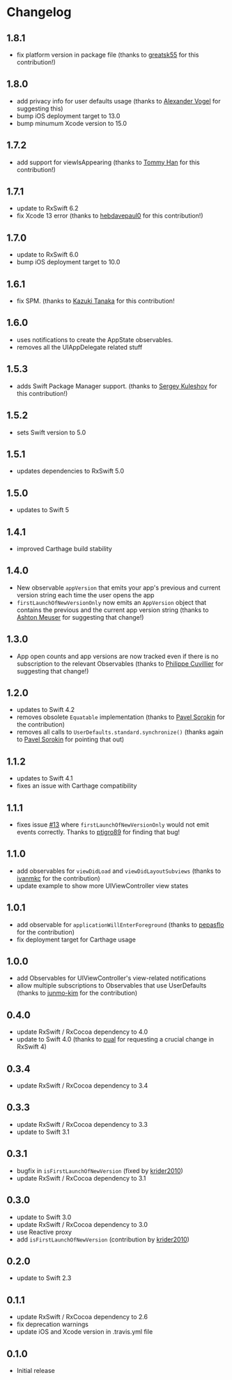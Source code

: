 Changelog
=========
1.8.1
-----
- fix platform version in package file (thanks to [greatsk55](https://github.com/greatsk55) for this contribution!)

1.8.0
-----
- add privacy info for user defaults usage (thanks to [Alexander Vogel](https://github.com/netrager) for suggesting this)
- bump iOS deployment target to 13.0
- bump minumum Xcode version to 15.0

1.7.2
-----
- add support for viewIsAppearing (thanks to [Tommy Han](https://github.com/tommyming) for this contribution!)

1.7.1
-----
- update to RxSwift 6.2
- fix Xcode 13 error (thanks to [hebdavepaul0](https://github.com/hebdavepaul0) for this contribution!)

1.7.0
-----
- update to RxSwift 6.0
- bump iOS deployment target to 10.0

1.6.1
-----
- fix SPM. (thanks to  [Kazuki Tanaka](https://github.com/KazukiTanaka) for this contribution!

1.6.0
-----
- uses notifications to create the AppState observables. 
- removes all the UIAppDelegate related stuff

1.5.3
-----
- adds Swift Package Manager support. (thanks to [Sergey Kuleshov](https://github.com/svyatogor) for this contribution!)

1.5.2
-----
- sets Swift version to 5.0

1.5.1
-----
- updates dependencies to RxSwift 5.0

1.5.0
-----
- updates to Swift 5

1.4.1
-----
- improved Carthage build stability

1.4.0
-----
- New observable `appVersion` that emits your app's previous and current version string each time the user opens the app
- `firstLaunchOfNewVersionOnly` now emits an `AppVersion` object that contains the previous and the current app version string (thanks to [Ashton Meuser](https://github.com/ashtonmeuser) for suggesting that change!)

1.3.0
-----
- App open counts and app versions are now tracked even if there is no subscription to the relevant Observables  (thanks to [Philippe Cuvillier](https://github.com/PhilippeCuvillier) for suggesting that change!)

1.2.0
-----
- updates to Swift 4.2
- removes obsolete `Equatable` implementation (thanks to [Pavel Sorokin](https://github.com/NeverwinterMoon) for the contribution)
- removes all calls to `UserDefaults.standard.synchronize()` (thanks again to [Pavel Sorokin](https://github.com/NeverwinterMoon) for pointing that out)

1.1.2
-----
- updates to Swift 4.1
- fixes an issue with Carthage compatibility

1.1.1
-----
- fixes issue [#13](https://github.com/pixeldock/RxAppState/issues/13) where `firstLaunchOfNewVersionOnly` would not emit events correctly. Thanks to [ptigro89](https://github.com/ptigro89) for finding that bug!

1.1.0
-----
- add observables for `viewDidLoad` and `viewDidLayoutSubviews` (thanks to [ivanmkc](https://github.com/ivanmkc) for the contribution)
- update example to show more UIViewController view states

1.0.1
-----
- add observable for `applicationWillEnterForeground` (thanks to [pepasflo](https://github.com/pepasflo) for the contribution)
- fix deployment target for Carthage usage

1.0.0
-----
- add Observables for UIViewController's view-related notifications
- allow multiple subscriptions to Observables that use UserDefaults (thanks to [junmo-kim](https://github.com/junmo-kim) for the contribution)

0.4.0
-----
- update RxSwift / RxCocoa dependency to 4.0
- update to Swift 4.0 (thanks to [pual](https://github.com/pual) for requesting a crucial change in RxSwift 4)

0.3.4
-----
- update RxSwift / RxCocoa dependency to 3.4

0.3.3
-----
- update RxSwift / RxCocoa dependency to 3.3
- update to Swift 3.1

0.3.1
-----
- bugfix in `isFirstLaunchOfNewVersion` (fixed by [krider2010](https://github.com/krider2010))
- update RxSwift / RxCocoa dependency to 3.1

0.3.0
-----
- update to Swift 3.0
- update RxSwift / RxCocoa dependency to 3.0
- use Reactive proxy
- add `isFirstLaunchOfNewVersion` (contribution by [krider2010](https://github.com/krider2010))

0.2.0
-----
- update to Swift 2.3

0.1.1
-----
- update RxSwift / RxCocoa dependency to 2.6
- fix deprecation warnings
- update iOS and Xcode version in .travis.yml file

0.1.0
-----
- Initial release
